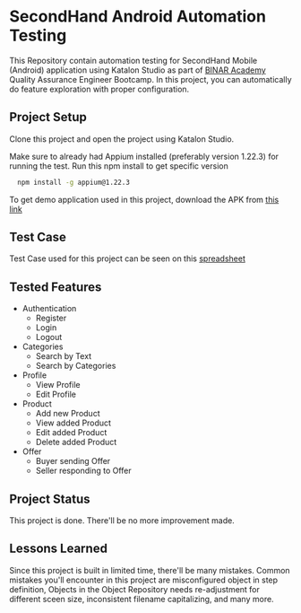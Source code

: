 
# SecondHand Android Automation Testing

This Repository contain automation testing for SecondHand Mobile (Android) application using Katalon Studio as part of [BINAR Academy](https://www.binaracademy.com/) Quality Assurance Engineer Bootcamp. In this project, you can automatically do feature exploration with proper configuration.


## Project Setup

Clone this project and open the project using Katalon Studio. 

Make sure to already had Appium installed (preferably version 1.22.3) for running the test. Run this npm install to get specific version

```bash
  npm install -g appium@1.22.3
```
    
To get demo application used in this project, download the APK from [this link](https://drive.google.com/file/d/1CwFIat5Ok37pLBOYCJjeCTzEEsqx6B9V/view)

## Test Case

Test Case used for this project can be seen on this [spreadsheet](https://docs.google.com/spreadsheets/d/1rL2e9HoH8mp0NDpeOUfxeUi8w5OeSMB9hNEY5Vb8hxY)
## Tested Features

- Authentication
  - Register
  - Login
  - Logout
- Categories
  - Search by Text
  - Search by Categories
- Profile
  - View Profile
  - Edit Profile
- Product
  - Add new Product
  - View added Product
  - Edit added Product
  - Delete added Product
- Offer
  - Buyer sending Offer
  - Seller responding to Offer



## Project Status

This project is done. There'll be no more improvement made. 
## Lessons Learned

Since this project is built in limited time, there'll be many mistakes. Common mistakes you'll encounter in this project are misconfigured object in step definition, Objects in the Object Repository needs re-adjustment for different sceen size, inconsistent filename capitalizing, and many more.

